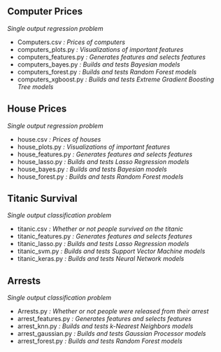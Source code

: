 ## Computer Prices 
*Single output regression problem*
- Computers.csv *: Prices of computers*
- computers_plots.py *: Visualizations of important features*
- computers_features.py *: Generates features and selects features*
- computers_bayes.py *: Builds and tests Bayesian models*
- computers_forest.py *: Builds and tests Random Forest models*
- computers_xgboost.py *: Builds and tests Extreme Gradient Boosting Tree models*

## House Prices 
*Single output regression problem*
- house.csv *: Prices of houses*
- house_plots.py *: Visualizations of important features*
- house_features.py *: Generates features and selects features*
- house_lasso.py *: Builds and tests Lasso Regression models*
- house_bayes.py *: Builds and tests Bayesian models*
- house_forest.py *: Builds and tests Random Forest models*

## Titanic Survival
*Single output classification problem*
- titanic.csv *: Whether or not people survived on the titanic*
- titanic_features.py *: Generates features and selects features*
- titanic_lasso.py *: Builds and tests Lasso Regression models*
- titanic_svm.py *: Builds and tests Support Vector Machine models*
- titanic_keras.py *: Builds and tests Neural Network models*

## Arrests
*Single output classification problem*
- Arrests.py *: Whether or not people were released from their arrest*
- arrest_features.py *: Generates features and selects features*
- arrest_knn.py *: Builds and tests k-Nearest Neighbors models*
- arrest_gaussian.py *: Builds and tests Gaussian Processor models*
- arrest_forest.py *: Builds and tests Random Forest models*

